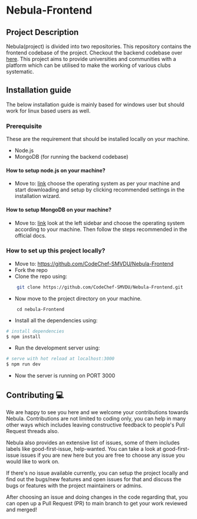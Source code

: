 # Nebula-Frontend

## Project Description
Nebula(project) is divided into two repositories. This repository contains the frontend codebase of the project. Checkout the backend codebase over [here](https://github.com/CodeChef-SMVDU/Nebula-Backend). This project aims to provide universities and communities with a platform which can be utilised to make the working of various clubs systematic. 

## Installation guide
The below installation guide is mainly based for windows user but should work for linux based users as well.

### Prerequisite
These are the requirement that should be installed locally on your machine.

- Node.js
- MongoDB (for running the backend codebase)

#### How to setup node.js on your machine?

- Move to: [link](https://nodejs.org/en/download/) choose the operating system as per your machine and start downloading and setup by clicking recommended settings in the installation wizard.

#### How to setup MongoDB on your machine?

- Move to: [link](https://docs.mongodb.com/manual/administration/install-community/) look at the left sidebar and choose the operating system according to your machine. Then follow the steps recommended in the official docs.

### How to set up this project locally?

- Move to: https://github.com/CodeChef-SMVDU/Nebula-Frontend
- Fork the repo 
- Clone the repo using: 
```sh
    git clone https://github.com/CodeChef-SMVDU/Nebula-Frontend.git
```
- Now move to the project directory on your machine.
```
    cd nebula-Frontend
```
- Install all the dependencies using:
```sh
# install dependencies
$ npm install
```
- Run the development server using:
```sh
# serve with hot reload at localhost:3000
$ npm run dev
```
- Now the server is running on PORT 3000


## Contributing 💻
We are happy to see you here and we welcome your contributions towards Nebula.
Contributions are not limited to coding only, you can help in many other ways which includes leaving constructive feedback to people's Pull Request threads also.

Nebula also provides an extensive list of issues, some of them includes labels like good-first-issue, help-wanted. You can take a look at good-first-issue issues if you are new here but you are free to choose any issue you would like to work on.

If there's no issue available currently, you can setup the project locally and find out the bugs/new features and open issues for that and discuss the bugs or features with the project maintainers or admins.

After choosing an issue and doing changes in the code regarding that, you can open up a Pull Request (PR) to main branch to get your work reviewed and merged!

